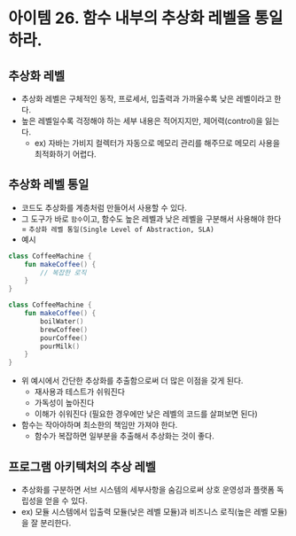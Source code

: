 # 아이템 26. 함수 내부의 추상화 레벨을 통일하라.

## 추상화 레벨
- 추상화 레벨은 구체적인 동작, 프로세서, 입출력과 가까울수록 낮은 레벨이라고 한다.
- 높은 레벨일수록 걱정해야 하는 세부 내용은 적어지지만, 제어력(control)을 잃는다.
  - ex) 자바는 가비지 컬렉터가 자동으로 메모리 관리를 해주므로 메모리 사용을 최적화하기 어렵다.

## 추상화 레벨 통일
- 코드도 추상화를 계층처럼 만들어서 사용할 수 있다.
- 그 도구가 바로 `함수`이고, 함수도 높은 레벨과 낮은 레벨을 구분해서 사용해야 한다 = `추상화 레벨 통일(Single Level of Abstraction, SLA)` 
- 예시
```kotlin
class CoffeeMachine {
    fun makeCoffee() {
        // 복잡한 로직
    }
}
```
```kotlin
class CoffeeMachine {
    fun makeCoffee() {
        boilWater()
        brewCoffee()
        pourCoffee()
        pourMilk()
    }
}
```
- 위 예시에서 간단한 추상화를 추출함으로써 더 많은 이점을 갖게 된다.
  - 재사용과 테스트가 쉬워진다
  - 가독성이 높아진다
  - 이해가 쉬워진다 (필요한 경우에만 낮은 레벨의 코드를 살펴보면 된다)
- 함수는 작아야하며 최소한의 책임만 가져야 한다.
  - 함수가 복잡하면 일부분을 추출해서 추상화는 것이 좋다.

## 프로그램 아키텍처의 추상 레벨
- 추상화를 구분하면 서브 시스템의 세부사항을 숨김으로써 상호 운영성과 플랫폼 독립성을 얻을 수 있다.
- ex) 모듈 시스템에서 입출력 모듈(낮은 레벨 모듈)과 비즈니스 로직(높은 레벨 모듈)을 잘 분리한다.